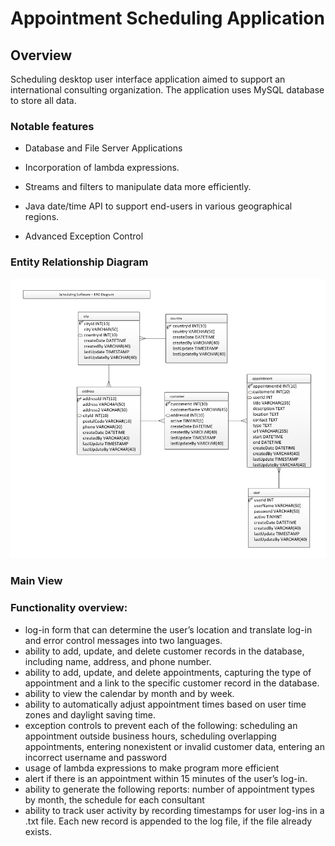# Appointment Scheduling Application

## Overview

Scheduling desktop user interface application aimed to support an international consulting organization. The application uses MySQL database to store all data. 

### Notable features

- Database and File Server Applications 

- Incorporation of lambda expressions.

- Streams and filters to manipulate data more efficiently.

- Java date/time API to support end-users in various geographical regions.

- Advanced Exception Control

### Entity Relationship Diagram

![Entity Relationship Diagram](https://github.com/olgashi/Appointment_Scheduling_Application/blob/master/Database_ERD_Update.png)

### Main View


### Functionality overview:

- log-in form that can determine the user’s location and translate log-in and error control messages into two languages.
- ability to add, update, and delete customer records in the database, including name, address, and phone number.
- ability to add, update, and delete appointments, capturing the type of appointment and a link to the specific customer record in the database.
- ability to view the calendar by month and by week.
- ability to automatically adjust appointment times based on user time zones and daylight saving time.
- exception controls to prevent each of the following: scheduling an appointment outside business hours, scheduling overlapping appointments, entering nonexistent or invalid customer data, entering an incorrect username and password
- usage of lambda expressions to make program more efficient
- alert if there is an appointment within 15 minutes of the user’s log-in.
- ability to generate the following reports: number of appointment types by month, the schedule for each consultant
- ability to track user activity by recording timestamps for user log-ins in a .txt file. Each new record is appended to the log file, if the file already exists.
